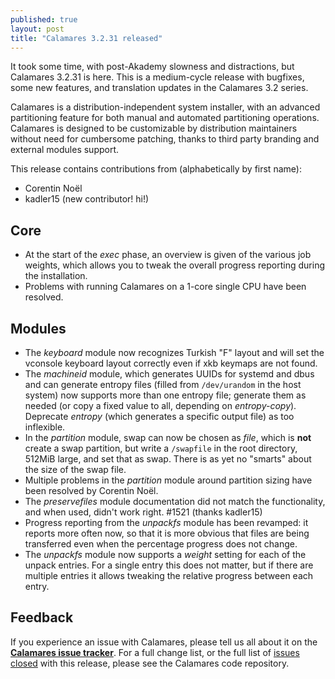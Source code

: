 ```yaml
---
published: true
layout: post
title: "Calamares 3.2.31 released"
---
```


It took some time, with post-Akademy slowness and distractions,
but Calamares 3.2.31 is here.
This is a medium-cycle release with bugfixes, some new features,
and translation updates in the Calamares 3.2 series.

Calamares is a distribution-independent system installer, with an advanced
partitioning feature for both manual and automated partitioning operations.
Calamares is designed to be customizable by distribution maintainers without
need for cumbersome patching, thanks to third party branding and external
modules support.

<!--more-->

This release contains contributions from (alphabetically by first name):
 - Corentin Noël
 - kadler15 (new contributor! hi!)

## Core ##
 - At the start of the *exec* phase, an overview is given of the
   various job weights, which allows you to tweak the overall
   progress reporting during the installation.
 - Problems with running Calamares on a 1-core single CPU have been resolved.

## Modules ##
 - The *keyboard* module now recognizes Turkish "F" layout and
   will set the vconsole keyboard layout correctly even if xkb
   keymaps are not found.
 - The *machineid* module, which generates UUIDs for systemd and dbus
   and can generate entropy files (filled from `/dev/urandom` in the host
   system) now supports more than one entropy file; generate them as needed
   (or copy a fixed value to all, depending on *entropy-copy*). Deprecate
   *entropy* (which generates a specific output file) as too inflexible.
 - In the *partition* module, swap can now be chosen as *file*, which is
   **not** create a swap partition, but write a `/swapfile` in the root
   directory, 512MiB large, and set that as swap. There is as yet no
   "smarts" about the size of the swap file.
 - Multiple problems in the *partition* module around partition
   sizing have been resolved by Corentin Noël.
 - The *preservefiles* module documentation did not match the functionality,
   and when used, didn't work right. #1521 (thanks kadler15)
 - Progress reporting from the *unpackfs* module has been revamped:
   it reports more often now, so that it is more obvious that files
   are being transferred even when the percentage progress does not
   change.
 - The *unpackfs* module now supports a *weight* setting for each
   of the unpack entries. For a single entry this does not matter,
   but if there are multiple entries it allows tweaking the relative
   progress between each entry.



## Feedback ##

If you experience an issue with Calamares, please tell us all about it
on the [**Calamares issue tracker**][1]. For a full change list, or
the full list of [issues closed][2] with this release, please see the
Calamares code repository.

[1]: https://github.com/calamares/calamares/issues
[2]: https://github.com/calamares/calamares/issues?q=milestone%3Av3.2.31
